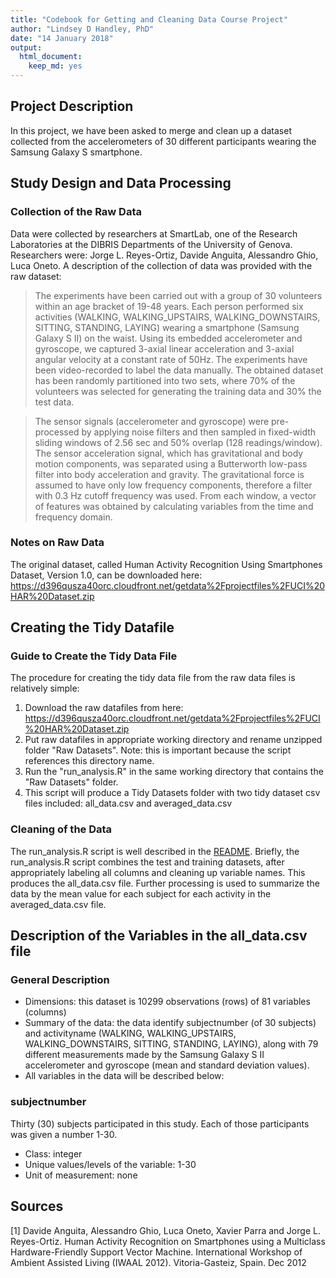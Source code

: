 ```yaml
---
title: "Codebook for Getting and Cleaning Data Course Project"
author: "Lindsey D Handley, PhD"
date: "14 January 2018"
output:
  html_document:
    keep_md: yes
---
```


## Project Description
In this project, we have been asked to merge and clean up a dataset collected from the accelerometers of 30 different participants wearing the Samsung Galaxy S smartphone.

## Study Design and Data Processing

### Collection of the Raw Data
Data were collected by researchers at SmartLab, one of the Research Laboratories at the DIBRIS Departments of the University of Genova. Researchers were: Jorge L. Reyes-Ortiz, Davide Anguita, Alessandro Ghio, Luca Oneto. A description of the collection of data was provided with the raw dataset:
> The experiments have been carried out with a group of 30 volunteers within an age bracket of 19-48 years. Each person performed six activities (WALKING, WALKING_UPSTAIRS, WALKING_DOWNSTAIRS, SITTING, STANDING, LAYING) wearing a smartphone (Samsung Galaxy S II) on the waist. Using its embedded accelerometer and gyroscope, we captured 3-axial linear acceleration and 3-axial angular velocity at a constant rate of 50Hz. The experiments have been video-recorded to label the data manually. The obtained dataset has been randomly partitioned into two sets, where 70% of the volunteers was selected for generating the training data and 30% the test data. 

> The sensor signals (accelerometer and gyroscope) were pre-processed by applying noise filters and then sampled in fixed-width sliding windows of 2.56 sec and 50% overlap (128 readings/window). The sensor acceleration signal, which has gravitational and body motion components, was separated using a Butterworth low-pass filter into body acceleration and gravity. The gravitational force is assumed to have only low frequency components, therefore a filter with 0.3 Hz cutoff frequency was used. From each window, a vector of features was obtained by calculating variables from the time and frequency domain. 

### Notes on Raw Data 
The original dataset, called Human Activity Recognition Using Smartphones Dataset, Version 1.0, can be downloaded here:
https://d396qusza40orc.cloudfront.net/getdata%2Fprojectfiles%2FUCI%20HAR%20Dataset.zip

## Creating the Tidy Datafile

### Guide to Create the Tidy Data File
The procedure for creating the tidy data file from the raw data files is relatively simple:
1. Download the raw datafiles from here: https://d396qusza40orc.cloudfront.net/getdata%2Fprojectfiles%2FUCI%20HAR%20Dataset.zip
2. Put raw datafiles in appropriate working directory and rename unzipped folder "Raw Datasets". Note: this is important because the script references this directory name.
3. Run the "run_analysis.R" in the same working directory that contains the "Raw Datasets" folder.
4. This script will produce a Tidy Datasets folder with two tidy dataset csv files included: all_data.csv and averaged_data.csv

### Cleaning of the Data
The run_analysis.R script is well described in the [README](https://github.com/ldhandley/Getting_and_Cleaning_Data_Course_Project#the-process). Briefly, the run_analysis.R script combines the test and training datasets, after appropriately labeling all columns and cleaning up variable names. This produces the all_data.csv file. Further processing is used to summarize the data by the mean value for each subject for each activity in the averaged_data.csv file. 

## Description of the Variables in the all_data.csv file

### General Description
 - Dimensions: this dataset is 10299 observations (rows) of  81 variables (columns) 
 - Summary of the data: the data identify subjectnumber (of 30 subjects) and activityname (WALKING, WALKING_UPSTAIRS, WALKING_DOWNSTAIRS, SITTING, STANDING, LAYING), along with 79 different measurements made by the Samsung Galaxy S II accelerometer and gyroscope (mean and standard deviation values).  
 - All variables in the data will be described below: 

### subjectnumber
Thirty (30) subjects participated in this study. Each of those participants was given a number 1-30.
 - Class: integer
 - Unique values/levels of the variable: 1-30
 - Unit of measurement: none

## Sources
[1] Davide Anguita, Alessandro Ghio, Luca Oneto, Xavier Parra and Jorge L. Reyes-Ortiz. Human Activity Recognition on Smartphones using a Multiclass Hardware-Friendly Support Vector Machine. International Workshop of Ambient Assisted Living (IWAAL 2012). Vitoria-Gasteiz, Spain. Dec 2012
